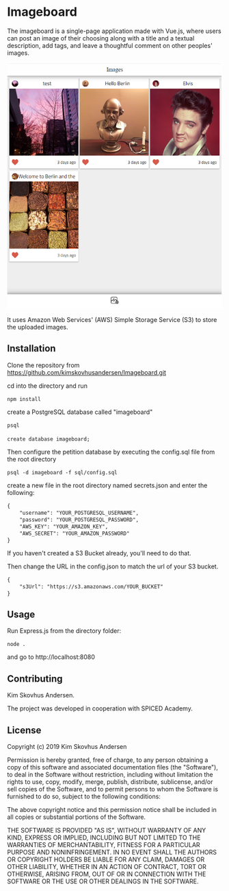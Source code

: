 # Imageboard

The imageboard is a single-page application made with Vue.js, where users can post an image of their choosing along with a title and a textual description, add tags, and leave a thoughtful comment on other peoples' images.

![Imageboard snapshot](snapshot.png)

It uses Amazon Web Services' (AWS) Simple Storage Service (S3) to store the uploaded images.

## Installation

Clone the repository from https://github.com/kimskovhusandersen/Imageboard.git

cd into the directory and run

```
npm install

```

create a PostgreSQL database called "imageboard"

```
psql

create database imageboard;

```

Then configure the petition database by executing the config.sql file from the root directory

```
psql -d imageboard -f sql/config.sql
```

create a new file in the root directory named secrets.json and enter the following:

```
{
    "username": "YOUR_POSTGRESQL_USERNAME",
    "password": "YOUR_POSTGRESQL_PASSWORD",
    "AWS_KEY": "YOUR_AMAZON_KEY",
    "AWS_SECRET": "YOUR_AMAZON_PASSWORD"
}

```

If you haven't created a S3 Bucket already, you'll need to do that.

Then change the URL in the config.json to match the url of your S3 bucket.

```
{
    "s3Url": "https://s3.amazonaws.com/YOUR_BUCKET"
}
```

## Usage

Run Express.js from the directory folder:

```
node .
```

and go to http://localhost:8080

## Contributing

Kim Skovhus Andersen.

The project was developed in cooperation with SPICED Academy.

## License

Copyright (c) 2019 Kim Skovhus Andersen

Permission is hereby granted, free of charge, to any person obtaining a copy
of this software and associated documentation files (the "Software"), to deal
in the Software without restriction, including without limitation the rights
to use, copy, modify, merge, publish, distribute, sublicense, and/or sell
copies of the Software, and to permit persons to whom the Software is
furnished to do so, subject to the following conditions:

The above copyright notice and this permission notice shall be included in all
copies or substantial portions of the Software.

THE SOFTWARE IS PROVIDED "AS IS", WITHOUT WARRANTY OF ANY KIND, EXPRESS OR
IMPLIED, INCLUDING BUT NOT LIMITED TO THE WARRANTIES OF MERCHANTABILITY,
FITNESS FOR A PARTICULAR PURPOSE AND NONINFRINGEMENT. IN NO EVENT SHALL THE
AUTHORS OR COPYRIGHT HOLDERS BE LIABLE FOR ANY CLAIM, DAMAGES OR OTHER
LIABILITY, WHETHER IN AN ACTION OF CONTRACT, TORT OR OTHERWISE, ARISING FROM,
OUT OF OR IN CONNECTION WITH THE SOFTWARE OR THE USE OR OTHER DEALINGS IN THE
SOFTWARE.
